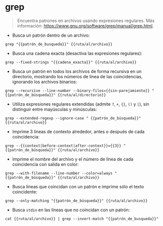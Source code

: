 # grep

> Encuentra patrones en archivos usando expresiones regulares.
> Más información: <https://www.gnu.org/software/grep/manual/grep.html>.

- Busca un patrón dentro de un archivo:

`grep "{{patrón_de_busqueda}}" {{ruta/al/archivo}}`

- Busca una cadena exacta (desactiva las expresiones regulares):

`grep --fixed-strings "{{cadena_exacta}}" {{ruta/al/archivo}}`

- Busca un patrón en todos los archivos de forma recursiva en un directorio, mostrando los números de línea de las coincidencias, ignorando los archivos binarios:

`grep --recursive --line-number --binary-files={{sin-parejamiento}} "{{patrón_de_búsqueda}}" {{ruta/al/directorio}}`

- Utiliza expresiones regulares extendidas (admite `?`, `+`, `{}`, `()` y `|`), sin distinguir entre mayúsculas y minúsculas:

`grep --extended-regexp --ignore-case " {{patrón_de_búsqueda}}" {{ruta/al/archivo}}`

- Imprime 3 líneas de contexto alrededor, antes o después de cada coincidencia:

`grep --{{context|before-context|after-context}}={{3}} "{{patrón_de_búsqueda}}" {{ruta/al/archivo}}`

- Imprime el nombre del archivo y el número de línea de cada coincidencia con salida en color:

`grep --with-filename --line-number --color=always "{{patrón_de_búsqueda}}" {{ruta/al/archivo}}`

- Busca líneas que coincidan con un patrón e imprime sólo el texto coincidente:

`grep --only-matching "{{patrón_de_búsqueda}}" {{ruta/al/archivo}}`

- Busca `stdin` en las líneas que no coincidan con un patrón:

`cat {{ruta/al/archivo}} | grep --invert-match "{{patrón_de_busqueda}}"`
